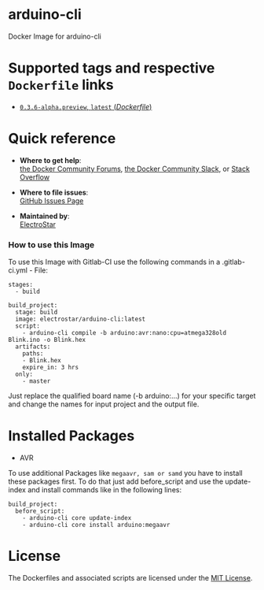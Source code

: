# arduino-cli
Docker Image for arduino-cli

# Supported tags and respective `Dockerfile` links

-	[`0.3.6-alpha.preview`, `latest` (*Dockerfile*)](https://github.com/ElectroStar/arduino-cli/blob/49e00f9d5e4132ac5b252d8e689a1b646baf902a/Dockerfile)

# Quick reference

-	**Where to get help**:  
  [the Docker Community Forums](https://forums.docker.com/), [the Docker Community Slack](https://blog.docker.com/2016/11/introducing-docker-community-directory-docker-community-slack/), or [Stack Overflow](https://stackoverflow.com/search?tab=newest&q=docker)

-	**Where to file issues**:  
	[GitHub Issues Page](https://github.com/ElectroStar/arduino-cli/issues)

-	**Maintained by**:  
	[ElectroStar](https://github.com/ElectroStar)

### How to use this Image

To use this Image with Gitlab-CI use the following commands in a .gitlab-ci.yml - File:


```
stages:
  - build

build_project:
  stage: build
  image: electrostar/arduino-cli:latest
  script:
    - arduino-cli compile -b arduino:avr:nano:cpu=atmega328old Blink.ino -o Blink.hex
  artifacts:
    paths:
    - Blink.hex
    expire_in: 3 hrs
  only:
    - master
```
Just replace the qualified board name (-b arduino:...) for your specific target and change the names for input project and the output file.

# Installed Packages

-	AVR

To use additional Packages like `megaavr, sam or samd` you have to install these packages first.
To do that just add before_script and use the update-index and install commands like in the following lines:

```
build_project:
  before_script:
    - arduino-cli core update-index
    - arduino-cli core install arduino:megaavr
```

# License

The Dockerfiles and associated scripts are licensed under the [MIT License](https://github.com/ElectroStar/arduino-cli/blob/master/LICENSE).

